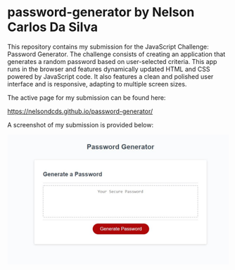 # password-generator by Nelson Carlos Da Silva

This repository contains my submission for the JavaScript Challenge: Password Generator. The challenge consists of creating an application that generates a random password based on user-selected criteria. This app runs in the browser and features dynamically updated HTML and CSS powered by JavaScript code. It also features a clean and polished user interface and is responsive, adapting to multiple screen sizes.

The active page for my submission can be found here:

https://nelsondcds.github.io/password-generator/

A screenshot of my submission is provided below:

![Password Generator Screenshot](./screenshot.jpg?raw=true "Password Generator Screenshot")